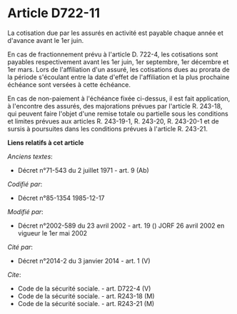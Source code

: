 # Article D722-11

La cotisation due par les assurés en activité est payable chaque année et d'avance avant le 1er juin.

En cas de fractionnement prévu à l'article D. 722-4, les cotisations sont payables respectivement avant les 1er juin, 1er
septembre, 1er décembre et 1er mars. Lors de l'affiliation d'un assuré, les cotisations dues au prorata de la période
s'écoulant entre la date d'effet de l'affiliation et la plus prochaine échéance sont versées à cette échéance. 

En cas de non-paiement à l'échéance fixée ci-dessus, il est fait application, à l'encontre des assurés, des majorations
prévues par l'article R. 243-18, qui peuvent faire l'objet d'une remise totale ou partielle sous les conditions et limites
prévues aux articles R. 243-19-1, R. 243-20, R. 243-20-1 et de sursis à poursuites dans les conditions prévues à l'article R.
243-21.

**Liens relatifs à cet article**

_Anciens textes_:

  - Décret n°71-543 du 2 juillet 1971 - art. 9 (Ab)

_Codifié par_:

  - Décret n°85-1354 1985-12-17

_Modifié par_:

  - Décret n°2002-589 du 23 avril 2002 - art. 19 () JORF 26 avril 2002 en vigueur le 1er mai 2002

_Cité par_:

  - Décret n°2014-2 du 3 janvier 2014 - art. 1 (V)

_Cite_:

  - Code de la sécurité sociale. - art. D722-4 (V)
  - Code de la sécurité sociale. - art. R243-18 (M)
  - Code de la sécurité sociale. - art. R243-21 (M)
